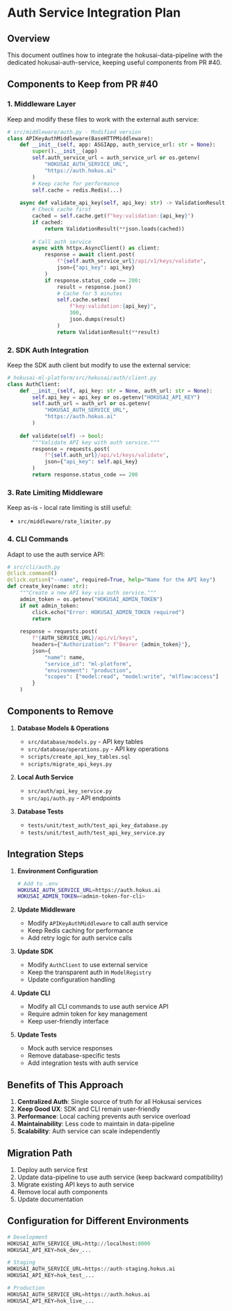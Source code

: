 # Auth Service Integration Plan

## Overview

This document outlines how to integrate the hokusai-data-pipeline with the dedicated hokusai-auth-service, keeping useful components from PR #40.

## Components to Keep from PR #40

### 1. Middleware Layer
Keep and modify these files to work with the external auth service:

```python
# src/middleware/auth.py - Modified version
class APIKeyAuthMiddleware(BaseHTTPMiddleware):
    def __init__(self, app: ASGIApp, auth_service_url: str = None):
        super().__init__(app)
        self.auth_service_url = auth_service_url or os.getenv(
            "HOKUSAI_AUTH_SERVICE_URL", 
            "https://auth.hokus.ai"
        )
        # Keep cache for performance
        self.cache = redis.Redis(...)
    
    async def validate_api_key(self, api_key: str) -> ValidationResult:
        # Check cache first
        cached = self.cache.get(f"key:validation:{api_key}")
        if cached:
            return ValidationResult(**json.loads(cached))
        
        # Call auth service
        async with httpx.AsyncClient() as client:
            response = await client.post(
                f"{self.auth_service_url}/api/v1/keys/validate",
                json={"api_key": api_key}
            )
            if response.status_code == 200:
                result = response.json()
                # Cache for 5 minutes
                self.cache.setex(
                    f"key:validation:{api_key}",
                    300,
                    json.dumps(result)
                )
                return ValidationResult(**result)
```

### 2. SDK Auth Integration
Keep the SDK auth client but modify to use the external service:

```python
# hokusai-ml-platform/src/hokusai/auth/client.py
class AuthClient:
    def __init__(self, api_key: str = None, auth_url: str = None):
        self.api_key = api_key or os.getenv("HOKUSAI_API_KEY")
        self.auth_url = auth_url or os.getenv(
            "HOKUSAI_AUTH_SERVICE_URL",
            "https://auth.hokus.ai"
        )
    
    def validate(self) -> bool:
        """Validate API key with auth service."""
        response = requests.post(
            f"{self.auth_url}/api/v1/keys/validate",
            json={"api_key": self.api_key}
        )
        return response.status_code == 200
```

### 3. Rate Limiting Middleware
Keep as-is - local rate limiting is still useful:
- `src/middleware/rate_limiter.py`

### 4. CLI Commands
Adapt to use the auth service API:

```python
# src/cli/auth.py
@click.command()
@click.option("--name", required=True, help="Name for the API key")
def create_key(name: str):
    """Create a new API key via auth service."""
    admin_token = os.getenv("HOKUSAI_ADMIN_TOKEN")
    if not admin_token:
        click.echo("Error: HOKUSAI_ADMIN_TOKEN required")
        return
    
    response = requests.post(
        f"{AUTH_SERVICE_URL}/api/v1/keys",
        headers={"Authorization": f"Bearer {admin_token}"},
        json={
            "name": name,
            "service_id": "ml-platform",
            "environment": "production",
            "scopes": ["model:read", "model:write", "mlflow:access"]
        }
    )
```

## Components to Remove

1. **Database Models & Operations**
   - `src/database/models.py` - API key tables
   - `src/database/operations.py` - API key operations
   - `scripts/create_api_key_tables.sql`
   - `scripts/migrate_api_keys.py`

2. **Local Auth Service**
   - `src/auth/api_key_service.py`
   - `src/api/auth.py` - API endpoints

3. **Database Tests**
   - `tests/unit/test_auth/test_api_key_database.py`
   - `tests/unit/test_auth/test_api_key_service.py`

## Integration Steps

1. **Environment Configuration**
   ```bash
   # Add to .env
   HOKUSAI_AUTH_SERVICE_URL=https://auth.hokus.ai
   HOKUSAI_ADMIN_TOKEN=<admin-token-for-cli>
   ```

2. **Update Middleware**
   - Modify `APIKeyAuthMiddleware` to call auth service
   - Keep Redis caching for performance
   - Add retry logic for auth service calls

3. **Update SDK**
   - Modify `AuthClient` to use external service
   - Keep the transparent auth in `ModelRegistry`
   - Update configuration handling

4. **Update CLI**
   - Modify all CLI commands to use auth service API
   - Require admin token for key management
   - Keep user-friendly interface

5. **Update Tests**
   - Mock auth service responses
   - Remove database-specific tests
   - Add integration tests with auth service

## Benefits of This Approach

1. **Centralized Auth**: Single source of truth for all Hokusai services
2. **Keep Good UX**: SDK and CLI remain user-friendly
3. **Performance**: Local caching prevents auth service overload
4. **Maintainability**: Less code to maintain in data-pipeline
5. **Scalability**: Auth service can scale independently

## Migration Path

1. Deploy auth service first
2. Update data-pipeline to use auth service (keep backward compatibility)
3. Migrate existing API keys to auth service
4. Remove local auth components
5. Update documentation

## Configuration for Different Environments

```python
# Development
HOKUSAI_AUTH_SERVICE_URL=http://localhost:8000
HOKUSAI_API_KEY=hok_dev_...

# Staging
HOKUSAI_AUTH_SERVICE_URL=https://auth-staging.hokus.ai
HOKUSAI_API_KEY=hok_test_...

# Production
HOKUSAI_AUTH_SERVICE_URL=https://auth.hokus.ai
HOKUSAI_API_KEY=hok_live_...
```